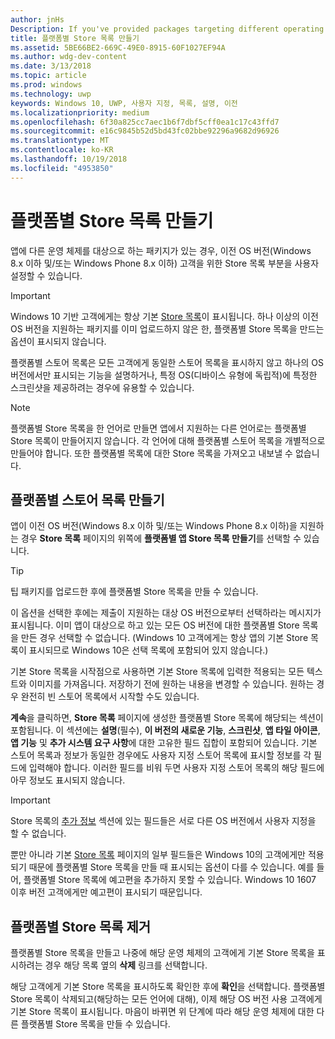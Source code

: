 ```yaml
---
author: jnHs
Description: If you've provided packages targeting different operating systems, you have the option to customize parts of your Store listing for different targeted operating systems.
title: 플랫폼별 Store 목록 만들기
ms.assetid: 5BE66BE2-669C-49E0-8915-60F1027EF94A
ms.author: wdg-dev-content
ms.date: 3/13/2018
ms.topic: article
ms.prod: windows
ms.technology: uwp
keywords: Windows 10, UWP, 사용자 지정, 목록, 설명, 이전
ms.localizationpriority: medium
ms.openlocfilehash: 6f30a825cc7aec1b6f7dbf5cff0ea1c17c43ffd7
ms.sourcegitcommit: e16c9845b52d5bd43fc02bbe92296a9682d96926
ms.translationtype: MT
ms.contentlocale: ko-KR
ms.lasthandoff: 10/19/2018
ms.locfileid: "4953850"
---
```

# <a name="create-platform-specific-store-listings"></a>플랫폼별 Store 목록 만들기


앱에 다른 운영 체제를 대상으로 하는 패키지가 있는 경우, 이전 OS 버전(Windows 8.x 이하 및/또는 Windows Phone 8.x 이하) 고객을 위한 Store 목록 부분을 사용자 설정할 수 있습니다. 

> [!IMPORTANT]
> Windows 10 기반 고객에게는 항상 기본 [Store 목록](create-app-store-listings.md)이 표시됩니다. 하나 이상의 이전 OS 버전을 지원하는 패키지를 이미 업로드하지 않은 한, 플랫폼별 Store 목록을 만드는 옵션이 표시되지 않습니다. 

플랫폼별 스토어 목록은 모든 고객에게 동일한 스토어 목록을 표시하지 않고 하나의 OS 버전에서만 표시되는 기능을 설명하거나, 특정 OS(디바이스 유형에 독립적)에 특정한 스크린샷을 제공하려는 경우에 유용할 수 있습니다.

> [!NOTE]
> 플랫폼별 Store 목록을 한 언어로 만들면 앱에서 지원하는 다른 언어로는 플랫폼별 Store 목록이 만들어지지 않습니다. 각 언어에 대해 플랫폼별 스토어 목록을 개별적으로 만들어야 합니다. 또한 플랫폼별 목록에 대한 Store 목록을 가져오고 내보낼 수 없습니다.


## <a name="creating-a-platform-specific-store-listing"></a>플랫폼별 스토어 목록 만들기

앱이 이전 OS 버전(Windows 8.x 이하 및/또는 Windows Phone 8.x 이하)을 지원하는 경우 **Store 목록** 페이지의 위쪽에 **플랫폼별 앱 Store 목록 만들기**를 선택할 수 있습니다. 

> [!TIP]
> 팁 패키지를 업로드한 후에 플랫폼별 Store 목록을 만들 수 있습니다.

이 옵션을 선택한 후에는 제출이 지원하는 대상 OS 버전으로부터 선택하라는 메시지가 표시됩니다. 이미 앱이 대상으로 하고 있는 모든 OS 버전에 대한 플랫폼별 Store 목록을 만든 경우 선택할 수 없습니다. (Windows 10 고객에게는 항상 앱의 기본 Store 목록이 표시되므로 Windows 10은 선택 목록에 포함되어 있지 않습니다.)

기본 Store 목록을 시작점으로 사용하면 기본 Store 목록에 입력한 적용되는 모든 텍스트와 이미지를 가져옵니다. 저장하기 전에 원하는 내용을 변경할 수 있습니다. 원하는 경우 완전히 빈 스토어 목록에서 시작할 수도 있습니다.

**계속**을 클릭하면, **Store 목록** 페이지에 생성한 플랫폼별 Store 목록에 해당되는 섹션이 포함됩니다. 이 섹션에는 **설명**(필수), **이 버전의 새로운 기능**, **스크린샷**, **앱 타일 아이콘**, **앱 기능** 및 **추가 시스템 요구 사항**에 대한 고유한 필드 집합이 포함되어 있습니다. 기본 스토어 목록과 정보가 동일한 경우에도 사용자 지정 스토어 목록에 표시할 정보를 각 필드에 입력해야 합니다. 이러한 필드를 비워 두면 사용자 지정 스토어 목록의 해당 필드에 아무 정보도 표시되지 않습니다.


> [!IMPORTANT]
> Store 목록의 [추가 정보](create-app-store-listings.md#additional-information) 섹션에 있는 필드들은 서로 다른 OS 버전에서 사용자 지정을 할 수 없습니다.
> 
> 뿐만 아니라 기본 [Store 목록](create-app-store-listings.md) 페이지의 일부 필드들은 Windows 10의 고객에게만 적용되기 때문에 플랫폼별 Store 목록을 만들 때 표시되는 옵션이 다를 수 있습니다. 예를 들어, 플랫폼별 Store 목록에 예고편을 추가하지 못할 수 있습니다. Windows 10 1607 이후 버전 고객에게만 예고편이 표시되기 때문입니다. 


## <a name="removing-a-platform-specific-store-listing"></a>플랫폼별 Store 목록 제거

플랫폼별 Store 목록을 만들고 나중에 해당 운영 체제의 고객에게 기본 Store 목록을 표시하려는 경우 해당 목록 옆의 **삭제** 링크를 선택합니다.

해당 고객에게 기본 Store 목록을 표시하도록 확인한 후에 **확인**을 선택합니다. 플랫폼별 Store 목록이 삭제되고(해당하는 모든 언어에 대해), 이제 해당 OS 버전 사용 고객에게 기본 Store 목록이 표시됩니다. 마음이 바뀌면 위 단계에 따라 해당 운영 체제에 대한 다른 플랫폼별 Store 목록을 만들 수 있습니다.

 

 




